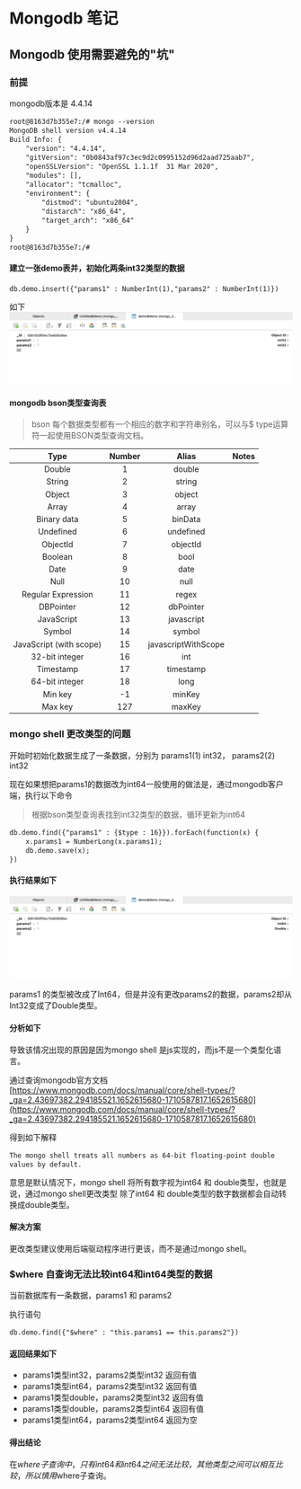 # Mongodb 笔记

## Mongodb 使用需要避免的"坑"

### 前提

mongodb版本是 4.4.14

```shell
root@8163d7b355e7:/# mongo --version
MongoDB shell version v4.4.14
Build Info: {
    "version": "4.4.14",
    "gitVersion": "0b0843af97c3ec9d2c0995152d96d2aad725aab7",
    "openSSLVersion": "OpenSSL 1.1.1f  31 Mar 2020",
    "modules": [],
    "allocator": "tcmalloc",
    "environment": {
        "distmod": "ubuntu2004",
        "distarch": "x86_64",
        "target_arch": "x86_64"
    }
}
root@8163d7b355e7:/# 
```

#### 建立一张demo表并，初始化两条int32类型的数据

```shell
db.demo.insert({"params1" : NumberInt(1),"params2" : NumberInt(1)})
```

如下
![img.png](img.png)

#### mongodb bson类型查询表

> bson 每个数据类型都有一个相应的数字和字符串别名，可以与$ type运算符一起使用BSON类型查询文档。

| Type | Number | Alias | Notes |
| :----: | :----:  | :----: | :----: |
| Double |    1 | double |  |
| String | 2 | string |  |
| Object | 3 | object |  |
| Array | 4 | array |  |
| Binary data     | 5 | binData  |  |
| Undefined | 6 | undefined |  |
| ObjectId | 7 | objectId |  |
| Boolean | 8 | bool |  |
| Date | 9 | date |  |
| Null | 10 | null |  |
| Regular Expression     | 11 | regex |  |
| DBPointer  | 12 | dbPointer |  |
| JavaScript | 13 | javascript |  |
| Symbol | 14 | symbol |  |
| JavaScript (with scope)     | 15 | javascriptWithScope |  |
| 32-bit integer    | 16 | int |  |
| Timestamp     | 17 | timestamp |  |
| 64-bit integer         | 18 | long |  |
| Min key        | -1 | minKey |  |
| Max key     | 127  | maxKey |  |

### mongo shell 更改类型的问题

开始时初始化数据生成了一条数据，分别为 params1(1) int32， params2(2) int32

现在如果想把params1的数据改为int64一般使用的做法是，通过mongodb客户端，执行以下命令
> 根据bson类型查询表找到int32类型的数据，循环更新为int64

```shell
db.demo.find({"params1" : {$type : 16}}).forEach(function(x) {
	x.params1 = NumberLong(x.params1);
	db.demo.save(x);
})
```

#### 执行结果如下

![img_1.png](img_1.png)

params1 的类型被改成了Int64，但是并没有更改params2的数据，params2却从Int32变成了Double类型。

#### 分析如下

导致该情况出现的原因是因为mongo shell 是js实现的，而js不是一个类型化语言。

通过查询mongodb官方文档
[https://www.mongodb.com/docs/manual/core/shell-types/?_ga=2.43697382.294185521.1652615680-1710587817.1652615680](https://www.mongodb.com/docs/manual/core/shell-types/?_ga=2.43697382.294185521.1652615680-1710587817.1652615680)

得到如下解释

```text
The mongo shell treats all numbers as 64-bit floating-point double values by default.
```

意思是默认情况下，mongo shell 将所有数字视为int64 和 double类型，也就是说，通过mongo shell更改类型 除了int64 和 double类型的数字数据都会自动转换成double类型。

#### 解决方案

更改类型建议使用后端驱动程序进行更该，而不是通过mongo shell。

### $where 自查询无法比较int64和int64类型的数据

当前数据库有一条数据，params1 和 params2

执行语句

```shell
db.demo.find({"$where" : "this.params1 == this.params2"})
```

#### 返回结果如下

+ params1类型int32，params2类型int32 返回有值
+ params1类型int64，params2类型int32 返回有值
+ params1类型double，params2类型int32 返回有值
+ params1类型double，params2类型int64 返回有值
+ params1类型int64，params2类型int64 返回为空

#### 得出结论

在$where 子查询中，只有int64和int64之间无法比较，其他类型之间可以相互比较，所以慎用$where子查询。